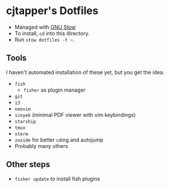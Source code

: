 # cjtapper's Dotfiles
- Managed with [GNU Stow](https://www.gnu.org/software/stow)
- To install, `cd` into this directory.
- Run `stow dotfiles -t ~`.

## Tools
I haven't automated installation of these yet, but you get the idea.
- `fish`
    - `fisher` as plugin manager
- `git`
- `i3`
- `neovim`
- `sioyek` (minimal PDF viewer with vim keybindings)
- `starship`
- `tmux`
- `xterm`
- `zoxide` for better `cd`ing and autojump
- Probably many others

## Other steps
- `fisher update` to install fish plugins
